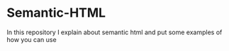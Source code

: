 # Semantic-HTML
In this repository I explain about semantic html and put some examples of how you can use
